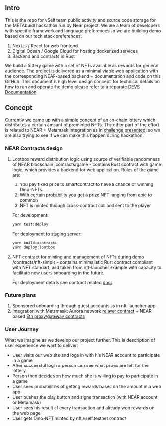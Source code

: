 ## Intro

This is the repo for vSelf team public activity and source code storage for the METAbuidl hackathon run by Near project. We are a team of developers with specific framework and language preferences so we are building demo based on our tech stack preferences:

1. Next.js / React for web frontend
2. Digital Ocean / Google Cloud for hosting dockerized services
3. Backend and contracts in Rust

We build a lottery game with a set of NFTs available as rewards for general audience. The project is delivered as a minimal viable web application with the corresponding NEAR-based backend + documentation and code on this GitHub. This document is high level design concept, for technical details on how to run and operate the demo please refer to a separate [DEVS Documentation](DEVS.md)

## Concept

Currently we came up with a simple concept of an on-chain lottery which distributes a certain amount of preminted NFTs. The other part of the effort is related to NEAR + Metamask integration as in [challenge presented](https://airtable.com/shrdNEynK25TGJ91h/tblTtriXzrEiCfpoy/viwGhGQTKiJ4L5JSG/recSnmCyJrMNKDUcz), so we are also trying to see if we can make this happen during hackathon.

### NEAR Contracts design

1. Lootbox reward distribution logic using source of verifiable randomness of NEAR blockchain
   /contracts/game - contains Rust contract with game logic, which provides a backend for web application. Rules of the game are:

   1. You pay fixed price to smartcontract to have a chance of winning Dino-NFTs.
   1. With certain probability you get a prize NFT ranging from epic to common
   1. NFT is minted through cross-contract call and sent to the player

   For development:

   ```bash
   yarn test:deploy
   ```

   For deployment to staging server:

   ```bash
   yarn build:contracts
   yarn deploy:lootbox
   ```

1. NFT contract for minting and management of NFTs during demo
   /contracts/nft-simple - contains minimalistic Rust contract compliant with NFT standart, and taken from nft-launcher example with capacity to facilitate new users onboarding in the future.

   For deployment details see contract related [docs](contracts/nft-simple/README.md)

### Future plans

1. Sponsored onboarding through guest accounts as in nft-launcher app
1. Integration with Metamask: Aurora network [relayer contract](https://github.com/aurora-is-near/aurora-relayer) + NEAR based [Eth proxy/gateway contracts](https://github.com/ilblackdragon/near-eth-gateway)

### User Journey

What we imagine as we develop our project further. This is description of user experience we want to deliver:

- User visits our web site and logs in with his NEAR account to participate in a game
- After successful login a person can see what prizes are left for the lottery
- Person then decides on how much she is willing to pay to participate in a game
- User sees probabilities of getting rewards based on the amount in a web app
- User pushes the play button and signs transaction (with NEAR account or Metamask)
- User sees his result of every transaction and already won rewards on the web page
- User gets Dino-NFT minted by nft.vself.testnet contract
